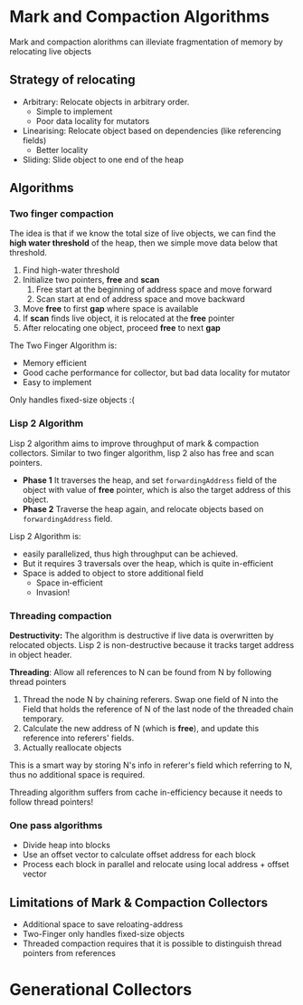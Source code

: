 # Mark and Compaction Algorithms
Mark and compaction alorithms can illeviate fragmentation of memory by relocating live objects

## Strategy of relocating

- Arbitrary: Relocate objects in arbitrary order.
  - Simple to implement
  - Poor data locality for mutators
- Linearising: Relocate object based on dependencies (like referencing fields)
  - Better locality
- Sliding: Slide object to one end of the heap

## Algorithms

### Two finger compaction

The idea is that if we know the total size of live objects, we can find the **high water threshold** of the heap, then we simple move data below that threshold.

1. Find high-water threshold
2. Initialize two pointers, **free** and **scan**
   1. Free start at the beginning of address space and move forward
   2. Scan start at end of address space and move backward
3. Move **free** to first **gap** where space is available
4. If **scan** finds live object, it is relocated at the **free** pointer
5. After relocating one object, proceed **free** to next **gap**

The Two Finger Algorithm is:
- Memory efficient
- Good cache performance for collector, but bad data locality for mutator
- Easy to implement

Only handles fixed-size objects :(


### Lisp 2 Algorithm
Lisp 2 algorithm aims to improve throughput of mark & compaction collectors. Similar to two finger algorithm, lisp 2 also has free and scan pointers.

- **Phase 1** It traverses the heap, and set `forwardingAddress` field of the object with value of **free** pointer, which is also the target address of this object.
- **Phase 2** Traverse the heap again, and relocate objects based on `forwardingAddress` field.

Lisp 2 Algorithm is:
- easily parallelized, thus high throughput can be achieved.
- But it requires 3 traversals over the heap, which is quite in-efficient
- Space is added to object to store additional field
  - Space in-efficient
  - Invasion!


### Threading compaction
**Destructivity:** The algorithm is destructive if live data is overwritten by relocated objects. Lisp 2 is non-destructive because it tracks target address in object header.

**Threading**: Allow all references to N can be found from N by following thread pointers

1. Thread the node N by chaining referers. Swap one field of N into the Field that holds the reference of N of the last node of the threaded chain temporary.
2. Calculate the new address of N (which is **free**), and update this reference into referers' fields.
3. Actually reallocate objects

This is a smart way by storing N's info in referer's field which referring to N, thus no additional space is required.

Threading algorithm suffers from cache in-efficiency because it needs to follow thread pointers!


### One pass algorithms

- Divide heap into blocks
- Use an offset vector to calculate offset address for each block
- Process each block in parallel and relocate using local address + offset vector



## Limitations of Mark & Compaction Collectors
- Additional space to save reloating-address
- Two-Finger only handles fixed-size objects
- Threaded compaction requires that it is possible to distinguish thread pointers from references


# Generational Collectors